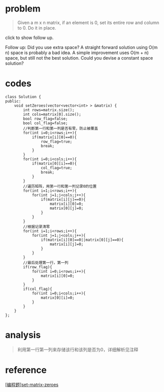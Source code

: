 # problem
>Given a m x n matrix, if an element is 0, set its entire row and column to 0. Do it in place.

click to show follow up.

Follow up:
Did you use extra space?
A straight forward solution using O(m n) space is probably a bad idea.
A simple improvement uses O(m + n) space, but still not the best solution.
Could you devise a constant space solution?

# codes
```
class Solution {
public:
    void setZeroes(vector<vector<int> > &matrix) {
        int rows=matrix.size();
        int cols=matrix[0].size();
        bool row_flag=false;
        bool col_flag=false;
        //判断第一行和第一列是否有零，防止被覆盖
        for(int i=0;i<rows;i++){
            if(matrix[i][0]==0){
                row_flag=true;
                break;
            }
        }
        for(int i=0;i<cols;i++){
            if(matrix[0][i]==0){
                col_flag=true;
                break;
            }
        }
        //遍历矩阵，用第一行和第一列记录0的位置
        for(int i=1;i<rows;i++){
            for(int j=1;j<cols;j++){
                if(matrix[i][j]==0){
                    matrix[i][0]=0;
                    matrix[0][j]=0;
                }
            }
        }
        //根据记录清零
        for(int i=1;i<rows;i++){
            for(int j=1;j<cols;j++){
                if(matrix[i][0]==0||matrix[0][j]==0){
                    matrix[i][j]=0;
                }
            }
        }
        //最后处理第一行，第一列
        if(row_flag){
            for(int i=0;i<rows;i++){
                matrix[i][0]=0;
            }
        }
        if(col_flag){
            for(int i=0;i<cols;i++){
                matrix[0][i]=0;
            }
        }
    }
};
```

# analysis
>利用第一行第一列来存储该行和该列是否为0，详细解析见注释

# reference
[[编程题]set-matrix-zeroes][1]


[1]: https://www.nowcoder.com/questionTerminal/9ff9256075a1498fb165b583d951ebd4
